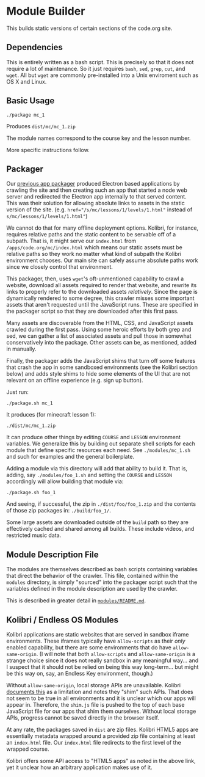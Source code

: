 # Module Builder

This builds static versions of certain sections of the code.org site.

## Dependencies

This is entirely written as a bash script. This is precisely so that it does
not require a lot of maintenance. So it just requires `bash`, `sed`,
`grep`, `cut`, and `wget`. All but `wget` are commonly pre-installed into a
Unix enviroment such as OS X and Linux.

## Basic Usage

```
./package mc_1
```

Produces `dist/mc/mc_1.zip`

The module names correspond to the course key and the lesson number.

More specific instructions follow.

## Packager

Our [previous app packager](https://github.com/code-dot-org/static-app)
produced Electron based applications by crawling the
site and then creating such an app that started a node web server and redirected
the Electron app internally to that served content. This was their solution for
allowing absolute links to assets in the static version of the site. (e.g.
`href="/s/mc/lessons/1/levels/1.html"` instead of
`s/mc/lessons/1/levels/1.html"`)

We cannot do that for many offline deployment options. Kolibri, for instance,
requires relative paths and the static content to be servable off of a subpath.
That is, it might serve our `index.html` from `/apps/code.org/mc/index.html`
which means our static assets must be relative paths so they work no matter
what kind of subpath the Kolibri environment chooses. Our main site can safely
assume absolute paths work since we closely control that environment.

This packager, then, uses `wget`'s oft-unmentioned capability to crawl a
website, download all assets required to render that website, and rewrite its
links to properly refer to the downloaded assets _relatively_. Since the page
is dynamically rendered to some degree, this crawler misses some important
assets that aren't requested until the JavaScript runs. These are specified in
the packager script so that they are downloaded after this first pass.

Many assets are discoverable from the HTML, CSS, and JavaScript assets crawled
during the first pass. Using some heroic efforts by both grep and sed, we can
gather a list of associated assets and pull those in somewhat conservatively
into the package. Other assets can be, as mentioned, added in manually.

Finally, the packager adds the JavaScript shims that turn off some features that
crash the app in some sandboxed environments (see the Kolibri section below) and
adds style shims to hide some elements of the UI that are not relevant on an
offline experience (e.g. sign up button).

Just run:

```
./package.sh mc_1
```

It produces (for minecraft lesson 1):

```
./dist/mc/mc_1.zip
```

It can produce other things by editing `COURSE` and `LESSON` environment variables.
We generalize this by building out separate shell scripts for each module that
define specific resources each need. See `./modules/mc_1.sh` and such for examples
and the general boilerplate.

Adding a module via this directory will add that ability to build it. That is,
adding, say `./modules/foo_1.sh` and setting the `COURSE` and `LESSON` accordingly
will allow building that module via:

```
./package.sh foo_1
```

And seeing, if successful, the zip in `./dist/foo/foo_1.zip` and the contents of
those zip packages in: `./build/foo_1/`.

Some large assets are downloaded outside of the `build` path so they are effectively
cached and shared among all builds. These include videos, and restricted
music data.

## Module Description File

The modules are themselves described as bash scripts containing variables that
direct the behavior of the crawler. This file, contained within the `modules`
directory, is simply "sourced" into the packager script such that the variables
defined in the module description are used by the crawler.

This is described in greater detail in [`modules/README.md`](modules/README.md).

## Kolibri / Endless OS Modules

Kolibri applications are static websites that are served in sandbox iframe
environments. These iframes typically have `allow-scripts` as their _only_
enabled capability, but there are some environments that do have
`allow-same-origin`. (I will note that both `allow-scripts` and
`allow-same-origin` is a strange choice since it does not really sandbox
in any meaningful way... and I suspect that it should not be relied on being
this way long-term... but might be this way on, say, an Endless Key
environment, though.)

Without `allow-same-origin`, local storage APIs are unavailable. Kolibri
[documents this](https://kolibri-dev.readthedocs.io/en/develop/frontend_architecture/HTML5_API.html)
as a limitation and notes they "shim" such APIs. That does not seem to be true
in all environments and it is unclear which our apps will appear in. Therefore,
the `shim.js` file is pushed to the top of each base JavaScript file for our
apps that shim them ourselves. Without local storage APIs, progress cannot be
saved directly in the browser itself.

At any rate, the packages saved in `dist` are zip files. Kolibri HTML5 apps are
essentially metadata wrapped around a provided zip file containing at least an
`index.html` file. Our `index.html` file redirects to the first level of the
wrapped course.

Kolibri offers some API access to "HTML5 apps" as noted in the above link, yet
it unclear how an arbitrary application makes use of it.
